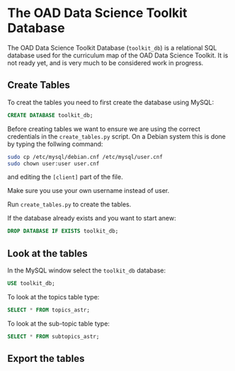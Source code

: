 # The OAD Data Science Toolkit Database 

The OAD Data Science Toolkit Database (```toolkit_db```) is a relational SQL database used for the curriculum map of the OAD Data Science Toolkit. It is not ready yet, and is very much to be considered work in progress.

## Create Tables

To creat the tables you need to first create the database using MySQL:

```SQL
CREATE DATABASE toolkit_db;
```

Before creating tables we want to ensure we are using the correct credentials in the ```create_tables.py``` script. On a Debian system this is done by typing the follwing command:

```sh
sudo cp /etc/mysql/debian.cnf /etc/mysql/user.cnf
sudo chown user:user user.cnf
```
and editing the ```[client]``` part of the file.

Make sure you use your own username instead of user.

Run ```create_tables.py``` to create the tables.

If the database already exists and you want to start anew:

```SQL
DROP DATABASE IF EXISTS toolkit_db;
```

## Look at the tables

In the MySQL window select the ```toolkit_db``` database:

```SQL
USE toolkit_db;
```

To look at the topics table type:
```SQL
SELECT * FROM topics_astr;
```

To look at the sub-topic table type:
```SQL
SELECT * FROM subtopics_astr;
```

## Export the tables
